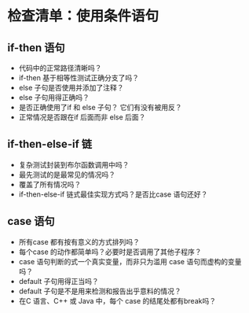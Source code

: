 # 检查清单：使用条件语句

## if-then 语句
- 代码中的正常路径清晰吗？
- if-then 基于相等性测试正确分支了吗？
- else 子句是否使用并添加了注释？
- else 子句用得正确吗？
- 是否正确使用了if 和 else 子句？ 它们有没有被用反？
- 正常情况是否跟在if 后面而非 else 后面？

## if-then-else-if 链

- 复杂测试封装到布尔函数调用中吗？
- 最先测试的是最常见的情况吗？
- 覆盖了所有情况吗？
- if-then-else-if 链式最佳实现方式吗？是否比case 语句还好？

## case 语句
- 所有case 都有按有意义的方式排列吗？
- 每个case 的动作都简单吗？必要时是否调用了其他子程序？
- case 语句判断的式一个真实变量，而非只为滥用 case 语句而虚构的变量吗？
- default 子句用得正当吗？
- default 子句是不是用来检测和报告出乎意料的情况？
- 在C 语言、C++ 或 Java 中，每个 case 的结尾处都有break吗？